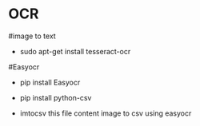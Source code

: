 # OCR

#image to text

* sudo apt-get install tesseract-ocr



#Easyocr 

* pip install Easyocr 
* pip install python-csv

* imtocsv this file content image to csv using easyocr 

